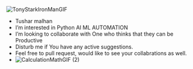 ![TonyStarkIronManGIF](https://user-images.githubusercontent.com/66706496/152694990-d4c745c8-6e7e-4d2b-9ca2-558d751f09d2.gif)


-  Tushar malhan
- I’m interested in Python AI ML AUTOMATION
- I’m looking to collaborate with One who thinks that they can be Productive 
- Disturb me if You have any active suggestions.
- Feel free to pull request, would like to see your collabrations as well.
- ![CalculationMathGIF (2)](https://user-images.githubusercontent.com/66706496/152695085-ee1fc9aa-c39a-4216-b7e7-6ed2a2815b79.gif)


<!---
tushar2malhan/tushar2malhan is a ✨ special ✨ repository because its `README.md` (this file) appears on your GitHub profile.
You can click the Preview link to take a look at your changes.
--->

